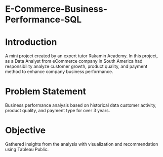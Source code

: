 # E-Commerce-Business-Performance-SQL
# Introduction
A mini project created by an expert tutor Rakamin Academy. In this project, as a Data Analyst from eCommerce company in South America had responsibility analyze customer growth, product quality, and payment method to enhance company business performance.
# Problem Statement
Business performance analysis based on historical data customer activity, product quality, and payment type for over 3 years.
# Objective
Gathered insights from the analysis with visualization and recommendation using Tableau Public.
